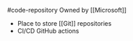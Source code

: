 #code-repository 
Owned by [[Microsoft]]
- Place to store [[Git]] repositories
- CI/CD GitHub actions